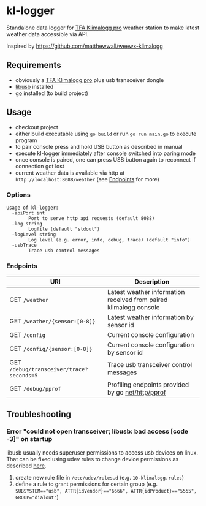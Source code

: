 # kl-logger

Standalone data logger for [TFA Klimalogg pro](https://www.tfa-dostmann.de/produkt/profi-thermo-hygrometer-mit-datenlogger-funktion-klimalogg-pro-30-3039/) weather station to make latest weather data accessible via API.

Inspired by https://github.com/matthewwall/weewx-klimalogg

## Requirements

- obviously a [TFA Klimalogg pro](https://www.tfa-dostmann.de/produkt/profi-thermo-hygrometer-mit-datenlogger-funktion-klimalogg-pro-30-3039/) plus usb transceiver dongle
- [libusb](https://libusb.info/) installed
- [go](https://golang.org/dl/) installed (to build project)

## Usage

- checkout project
- either build executable using `go build` or run `go run main.go` to execute program
- to pair console press and hold USB button as described in manual
- execute kl-logger immediately after console switched into paring mode
- once console is paired, one can press USB button again to reconnect if connection got lost
- current weather data is available via http at `http://localhost:8088/weather` (see [Endpoints](#Endpoints) for more)

### Options

```
Usage of kl-logger:
  -apiPort int
        Port to serve http api requests (default 8088)
  -log string
        Logfile (default "stdout")
  -logLevel string
        Log level (e.g. error, info, debug, trace) (default "info")
  -usbTrace
        Trace usb control messages
```

### Endpoints

| URI                                      | Description                                                                            |
| ---------------------------------------- | -------------------------------------------------------------------------------------- |
| GET `/weather`                           | Latest weather information received from paired klimalogg console                      |
| GET `/weather/{sensor:[0-8]}`            | Latest weather information by sensor id                                                |
| GET `/config`                            | Current console configuration                                                          |
| GET `/config/{sensor:[0-8]}`             | Current console configuration by sensor id                                             |
| GET `/debug/transceiver/trace?seconds=5` | Trace usb transceiver control messages                                                 |
| GET `/debug/pprof`                       | Profiling endpoints provided by go [net/http/pprof](https://pkg.go.dev/net/http/pprof) |

## Troubleshooting

### Error "could not open transceiver; libusb: bad access [code -3]" on startup

libusb usually needs superuser permissions to access usb devices on linux.
That can be fixed using udev rules to change device permissions as described [here](https://github.com/libusb/libusb/wiki/FAQ#Can_I_run_libusb_applications_on_Linux_without_root_privilege).

1. create new rule file in `/etc/udev/rules.d` (e.g. `10-klimalogg.rules`)
2. define a rule to grant permissions for certain group (e.g. `SUBSYSTEM=="usb", ATTR{idVendor}=="6666", ATTR{idProduct}=="5555", GROUP="dialout"`)
